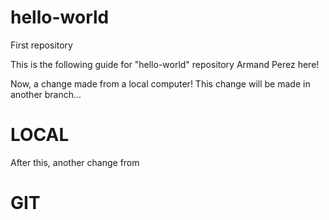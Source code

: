 # hello-world
First repository

This is the following guide for "hello-world" repository
Armand Perez here!

Now, a change made from a local computer!
This change will be made in another branch...
# LOCAL

After this, another change from 
# GIT

